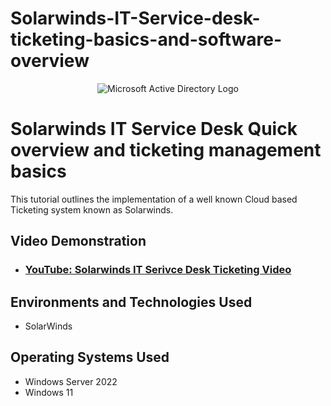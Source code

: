 # Solarwinds-IT-Service-desk-ticketing-basics-and-software-overview
<p align="center">
<img src="https://i.imgur.com/e0HVirZ.png" alt="Microsoft Active Directory Logo"/>
</p>

<h1>Solarwinds IT Service Desk Quick overview and ticketing management basics</h1>
This tutorial outlines the implementation of a well known Cloud based Ticketing system known as Solarwinds.<br />


<h2>Video Demonstration</h2>

- ### [YouTube: Solarwinds IT Serivce Desk Ticketing Video](https://www.youtube.com/watch?v=Hut2kBd_sOI)

<h2>Environments and Technologies Used</h2>

- SolarWinds
  

<h2>Operating Systems Used </h2>

- Windows Server 2022
- Windows 11


